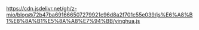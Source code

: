 https://cdn.jsdelivr.net/gh/z-mio/blog@72b47ba691666507279921c96d8a2f701c55e039/js%E6%A8%B1%E8%8A%B1%E5%8A%A8%E7%94%BB/yinghua.js